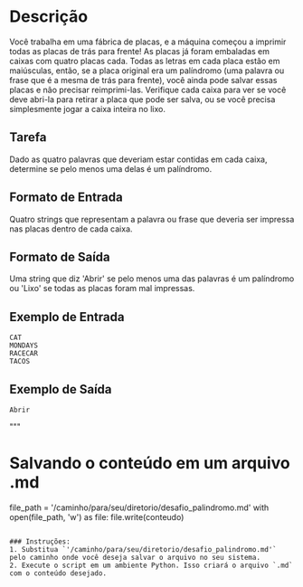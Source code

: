 
# Descrição

Você trabalha em uma fábrica de placas, e a máquina começou a imprimir todas as placas de trás para frente! As placas já foram embaladas em caixas com quatro placas cada. Todas as letras em cada placa estão em maiúsculas, então, se a placa original era um palíndromo (uma palavra ou frase que é a mesma de trás para frente), você ainda pode salvar essas placas e não precisar reimprimi-las. Verifique cada caixa para ver se você deve abri-la para retirar a placa que pode ser salva, ou se você precisa simplesmente jogar a caixa inteira no lixo.

## Tarefa
Dado as quatro palavras que deveriam estar contidas em cada caixa, determine se pelo menos uma delas é um palíndromo.

## Formato de Entrada
Quatro strings que representam a palavra ou frase que deveria ser impressa nas placas dentro de cada caixa.

## Formato de Saída
Uma string que diz 'Abrir' se pelo menos uma das palavras é um palíndromo ou 'Lixo' se todas as placas foram mal impressas.

## Exemplo de Entrada
```
CAT  
MONDAYS  
RACECAR  
TACOS
```

## Exemplo de Saída
```
Abrir
```
"""

# Salvando o conteúdo em um arquivo .md
file_path = '/caminho/para/seu/diretorio/desafio_palindromo.md'
with open(file_path, 'w') as file:
    file.write(conteudo)
```

### Instruções:
1. Substitua `'/caminho/para/seu/diretorio/desafio_palindromo.md'` pelo caminho onde você deseja salvar o arquivo no seu sistema.
2. Execute o script em um ambiente Python. Isso criará o arquivo `.md` com o conteúdo desejado.